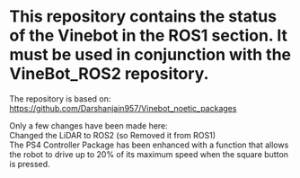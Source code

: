 # This repository contains the status of the Vinebot in the ROS1 section. It must be used in conjunction with the VineBot_ROS2 repository.

The repository is based on: <br>
https://github.com/Darshanjain957/Vinebot_noetic_packages <br>

Only a few changes have been made here: <br>
Changed the LiDAR to ROS2  (so Removed it from ROS1) <br>
The PS4 Controller Package has been enhanced with a function that allows the robot to drive up to 20% of its maximum speed when the square button is pressed. <br>
